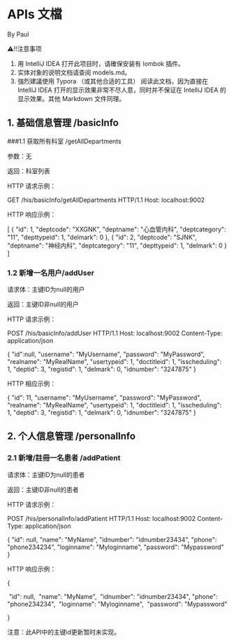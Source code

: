 # APIs 文檔

By Paul 

⚠️‼️注意事项

1. 用 IntelliJ IDEA 打开此项目时，请確保安装有 lombok 插件。
2. 实体对象的说明文档请查阅 models.md。
3. 強烈建議使用 Typora （或其他合适的工具） 阅读此文档，因为直接在 IntelliJ IDEA 打开的显示效果非常不尽人意，同时并不保证在 IntelliJ IDEA 的显示效果。其他 Markdown 文件同理。

## 1. 基础信息管理 /basicInfo
###1.1 获取所有科室 /getAllDepartments

参数：无

返回：科室列表

HTTP 请求示例：

GET /his/basicInfo/getAllDepartments HTTP/1.1 
Host: localhost:9002

HTTP 响应示例：

[
  {
    "id": 1,
    "deptcode": "XXGNK",
    "deptname": "心血管内科",
    "deptcategory": "11",
    "depttypeid": 1,
    "delmark": 0
  },
  {
    "id": 2,
    "deptcode": "SJNK",
    "deptname": "神经内科",
    "deptcategory": "11",
    "depttypeid": 1,
    "delmark": 0
  }
 ]

 ### 1.2 新增一名用户/addUser

 请求体：主键ID为null的用户

 返回：主键ID非null的用户

 HTTP 请求示例：

 POST /his/basicInfo/addUser HTTP/1.1
Host: localhost:9002
Content-Type: application/json

{
    "id":null,
    "username": "MyUsername",
    "password": "MyPassword",
    "realname": "MyRealName",
    "usertypeid": 1,
    "doctitleid": 1,
    "isscheduling": 1,
    "deptid": 3,
    "registid": 1,
    "delmark": 0,
    "idnumber": "3247875"
}

 HTTP 相应示例：

{
    "id": 11,
    "username": "MyUsername",
    "password": "MyPassword",
    "realname": "MyRealName",
    "usertypeid": 1,
    "doctitleid": 1,
    "isscheduling": 1,
    "deptid": 3,
    "registid": 1,
    "delmark": 0,
    "idnumber": "3247875"
}



## 2. 个人信息管理 /personalInfo

### 2.1 新增/註冊一名患者 /addPatient

请求体：主键ID为null的患者

返回：主键ID非null的患者

 HTTP 请求示例：

POST /his/personalInfo/addPatient HTTP/1.1
Host: localhost:9002
Content-Type: application/json

{
    "id": null,
    "name": "MyName",
    "idnumber": "idnumber23434",
    "phone": "phone234234",
    "loginname": "Myloginname",
    "password": "Mypassword"
}

HTTP 响应示例：

{

​    "id": null,
​    "name": "MyName",
​    "idnumber": "idnumber23434",
​    "phone": "phone234234",
​    "loginname": "Myloginname",
​    "password": "Mypassword"

}

注意：此API中的主键id更新暂时未实现。

















 





